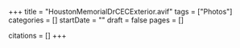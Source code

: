 +++
title = "HoustonMemorialDrCECExterior.avif"
tags = ["Photos"]
categories = []
startDate = ""
draft = false
pages = []

citations = []
+++
